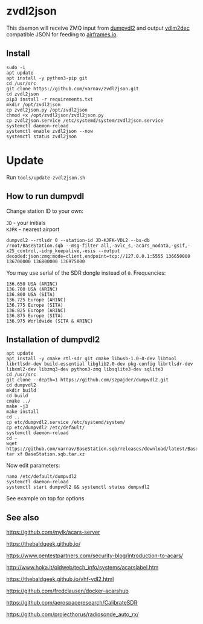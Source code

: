 # zvdl2json

This daemon will receive ZMQ input from [dumpvdl2](https://github.com/szpajder/dumpvdl2/) and output [vdlm2dec](https://github.com/TLeconte/vdlm2dec) compatible JSON for feeding to [airframes.io](https://airframes.io).

## Install

```shell
sudo -i
apt update
apt install -y python3-pip git
cd /usr/src
git clone https://github.com/varnav/zvdl2json.git
cd zvdl2json
pip3 install -r requirements.txt
mkdir /opt/zvdl2json
cp zvdl2json.py /opt/zvdl2json
chmod +x /opt/zvdl2json/zvdl2json.py
cp zvdl2json.service /etc/systemd/system/zvdl2json.service
systemctl daemon-reload
systemctl enable zvdl2json --now
systemctl status zvdl2json
```

# Update

Run `tools/update-zvdl2json.sh`

## How to run dumpvdl

Change station ID to your own:

`JD` - your initials  
`KJFK` - nearest airport

```shell
dumpvdl2 --rtlsdr 0 --station-id JD-KJFK-VDL2 --bs-db /root/BaseStation.sqb --msg-filter all,-avlc_s,-acars_nodata,-gsif,-x25_control,-idrp_keepalive,-esis --output decoded:json:zmq:mode=client,endpoint=tcp://127.0.0.1:5555 136650000 136700000 136800000 136975000
```

You may use serial of the SDR dongle instead of `0`. Frequencies:

```
136.650 USA (ARINC)
136.700 USA (ARINC)
136.800 USA (SITA)
136.725 Europe (ARINC)
136.775 Europe (SITA)
136.825 Europe (ARINC)
136.875 Europe (SITA)
136.975 Worldwide (SITA & ARINC)
```

## Installation of dumpvdl2

```shell
apt update
apt install -y cmake rtl-sdr git cmake libusb-1.0-0-dev libtool librtlsdr-dev build-essential libglib2.0-dev pkg-config librtlsdr-dev libxml2-dev libzmq3-dev python3-zmq libsqlite3-dev sqlite3 
cd /usr/src
git clone --depth=1 https://github.com/szpajder/dumpvdl2.git
cd dumpvdl2
mkdir build
cd build
cmake ../
make -j3
make install
cd ..
cp etc/dumpvdl2.service /etc/systemd/system/
cp etc/dumpvdl2 /etc/default/
systemctl daemon-reload
cd ~
wget https://github.com/varnav/BaseStation.sqb/releases/download/latest/BaseStation.sqb.tar.xz
tar xf BaseStation.sqb.tar.xz
```

Now edit parameters:

```shell
nano /etc/default/dumpvdl2
systemctl daemon-reload
systemctl start dumpvdl2 && systemctl status dumpvdl2
```

See example on top for options

## See also

https://github.com/mylk/acars-server

https://thebaldgeek.github.io/

https://www.pentestpartners.com/security-blog/introduction-to-acars/

http://www.hoka.it/oldweb/tech_info/systems/acarslabel.htm

https://thebaldgeek.github.io/vhf-vdl2.html

https://github.com/fredclausen/docker-acarshub

https://github.com/aerospaceresearch/CalibrateSDR

https://github.com/projecthorus/radiosonde_auto_rx/
